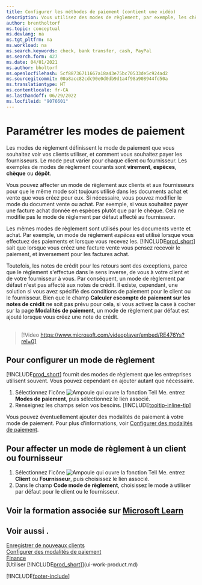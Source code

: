 ```yaml
---
title: Configurer les méthodes de paiement (contient une vidéo)
description: Vous utilisez des modes de règlement, par exemple, les chèques, le transfert bancaire, les espèces, ou Paypal, pour définir la façon dont les factures vente et achat sont payées.
author: brentholtorf
ms.topic: conceptual
ms.devlang: na
ms.tgt_pltfrm: na
ms.workload: na
ms.search.keywords: check, bank transfer, cash, PayPal
ms.search.form: 427
ms.date: 04/01/2021
ms.author: bholtorf
ms.openlocfilehash: 5cf88736711667a18a43e75bc70533de5c924ad2
ms.sourcegitcommit: 00a8acc82cdc90e0d0db9d1a4f98a908944fd50a
ms.translationtype: HT
ms.contentlocale: fr-CA
ms.lasthandoff: 06/29/2022
ms.locfileid: "9076601"
---
```

# <a name="set-up-payment-methods"></a>Paramétrer les modes de paiement

Les modes de règlement définissent le mode de paiement que vous souhaitez voir vos clients utiliser, et comment vous souhaitez payer les fournisseurs. Le mode peut varier pour chaque client ou fournisseur. Les exemples de modes de règlement courants sont **virement**, **espèces**, **chèque** ou **dépôt**.

Vous pouvez affecter un mode de règlement aux clients et aux fournisseurs pour que le même mode soit toujours utilisé dans les documents achat et vente que vous créez pour eux. Si nécessaire, vous pouvez modifier le mode du document vente ou achat. Par exemple, si vous souhaitez payer une facture achat donnée en espèces plutôt que par le chèque. Cela ne modifie pas le mode de règlement par défaut affecté au fournisseur.

Les mêmes modes de règlement sont utilisés pour les documents vente et achat. Par exemple, un mode de règlement _espèces_ est utilisé lorsque vous effectuez des paiements et lorsque vous recevez les. [!INCLUDE[prod_short](includes/prod_short.md)] sait que lorsque vous créez une facture vente vous pensez recevoir le paiement, et inversement pour les factures achat.

Toutefois, les notes de crédit pour les retours sont des exceptions, parce que le règlement s'effectue dans le sens inverse, de vous à votre client et de votre fournisseur à vous. Par conséquent, un mode de règlement par défaut n'est pas affecté aux notes de crédit. Il existe, cependant, une solution si vous avez spécifié des conditions de paiement pour le client ou le fournisseur. Bien que le champ **Calculer escompte de paiement sur les notes de crédit** ne soit pas prévu pour cela, si vous activez la case à cocher sur la page **Modalités de paiement**, un mode de règlement par défaut est ajouté lorsque vous créez une note de crédit. <br><br>  

> [!Video https://www.microsoft.com/videoplayer/embed/RE476Ys?rel=0]

## <a name="to-set-up-a-payment-method"></a>Pour configurer un mode de règlement

[!INCLUDE[prod_short](includes/prod_short.md)] fournit des modes de règlement que les entreprises utilisent souvent. Vous pouvez cependant en ajouter autant que nécessaire.

1. Sélectionnez l’icône ![Ampoule qui ouvre la fonction Tell Me.](media/ui-search/search_small.png "Dites-moi ce que vous voulez faire") entrez **Modes de paiement**, puis sélectionnez le lien associé.
2. Renseignez les champs selon vos besoins. [!INCLUDE[tooltip-inline-tip](includes/tooltip-inline-tip_md.md)]

Vous pouvez éventuellement ajouter des modalités de paiement à votre mode de paiement. Pour plus d’informations, voir [Configurer des modalités de paiement](finance-payment-terms.md).  

## <a name="to-assign-a-payment-method-to-a-customer-or-vendor"></a>Pour affecter un mode de règlement à un client ou fournisseur

1. Sélectionnez l’icône ![Ampoule qui ouvre la fonction Tell Me.](media/ui-search/search_small.png "Dites-moi ce que vous voulez faire") entrez **Client** ou **Fournisseur**, puis choisissez le lien associé.
2. Dans le champ **Code mode de règlement**, choisissez le mode à utiliser par défaut pour le client ou le fournisseur.

## <a name="see-related-training-at-microsoft-learn"></a>Voir la formation associée sur [Microsoft Learn](/learn/modules/cash-management-dynamics-365-business-central/)

## <a name="see-also"></a>Voir aussi .

[Enregistrer de nouveaux clients](sales-how-register-new-customers.md)  
[Configurer des modalités de paiement](finance-payment-terms.md)  
[Finance](finance.md)  
[Utiliser [!INCLUDE[prod_short](includes/prod_short.md)]](ui-work-product.md)  


[!INCLUDE[footer-include](includes/footer-banner.md)]